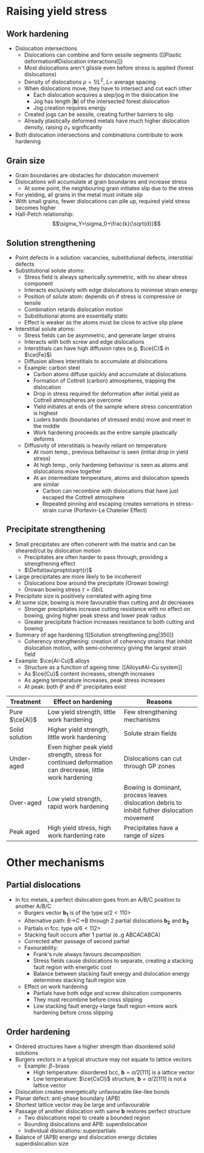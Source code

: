 # Raising yield stress
## Work hardening
- Dislocation intersections
	- Dislocations can combine and form sessile segments 
	   ([[Plastic deformation#Dislocation interactions]])
	- Most dislocations aren't glissle even before stress is applied (forest dislocations)
	- Density of dislocations $\rho=1/L^2$, $L=$ average spacing
	- When dislocations move, they have to intersect and cut each other
		- Each dislocation acquires a step/jog in the dislocation line
		- Jog has length $|\bm{b}|$ of the intersected forest dislocation
		- Jog creation requires energy
	- Created jogs can be sessile, creating further barriers to slip
	- Already plastically deformed metals have much higher dislocation density, raising $\sigma_Y$ significantly
- Both dislocation intersections and combinations contribute to work hardening
## Grain size
- Grain boundaries are obstacles for dislocation movement
- Dislocations will accumulate at grain boundaries and increase stress
	- At some point, the neighbouring grain initiates slip due to the stress
- For yielding, all grains in the metal must initiate slip
- With small grains, fewer dislocations can pile up, required yield stress becomes higher
- Hall-Petch relationship:
$$\sigma_Y=\sigma_0+\frac{k}{\sqrt{d}}$$
## Solution strengthening
- Point defects in a solution: vacancies, substitutional defects, interstitial defects
- Substitutional solute atoms:
	- Stress field is always spherically symmetric, with no shear stress component
	- Interacts exclusively with edge dislocations to minimise strain energy
	- Position of solute atom: depends on if stress is compressive or tensile
	- Combination retards dislocation motion
	- Substitutional atoms are essentially static
	- Effect is weaker as the atoms must be close to active slip plane
- Interstitial solute atoms:
	- Stress fields can be asymmetric, and generate larger strains
	- Interacts with both screw and edge dislocations
	- Interstitials can have high diffusion rates (e.g. $\ce{C}$ in $\ce{Fe}$)
	- Diffusion allows interstitials to accumulate at dislocations
	- Example: carbon steel
		- Carbon atoms diffuse quickly and accumulate at dislocations
		- Formation of Cottrell (carbon) atmospheres, trapping the dislocation
		- Drop in stress required for deformation after initial yield as Cottrell atmospheres are overcome
		- Yield initiates at ends of the sample where stress concentration is highest
		- Luders bands (boundaries of stressed ends) move and meet in the middle
		- Work hardening proceeds as the entire sample plastically deforms
	- Diffusivity of interstitials is heavily reliant on temperature
		- At room temp., previous behaviour is seen (initial drop in yield stress)
		- At high temp., only hardening behaviour is seen as atoms and dislocations move together
		- At an intermediate temperature, atoms and dislocation speeds are similar
			- Carbon can recombine with dislocations that have just escaped the Cottrell atmosphere
			- Repeated pinning and escaping creates serrations in stress-strain curve (Portevin-Le Chatelier Effect)
## Precipitate strengthening
- Small precipitates are often coherent with the matrix and can be sheared/cut by dislocation motion
	- Precipitates are often harder to pass through, providing a strengthening effect
	- $\Delta\tau\propto\sqrt{r}$
- Large precipitates are more likely to be incoherent
	- Dislocations bow around the precipitate (Orowan bowing)
	- Orowan bowing stress $\tau=Gb/L$
- Precipitate size is positively correlated with aging time
- At some size, bowing is more favourable than cutting and $\Delta \tau$ decreases
	- Stronger precipitates increase cutting resistance with no effect on bowing, giving higher peak stress and lower peak radius
	- Greater precipitate fraction increases resistance to both cutting and bowing
- Summary of age hardening
![[Solution strengthening.png|350]]
	- Coherency strengthening: creation of coherency strains that inhibit dislocation motion, with semi-coherency giving the largest strain field
- Example: $\ce{Al-Cu}$ alloys
	- Structure as a function of ageing time: [[Alloys#Al-Cu system]]
	- As $\ce{Cu}$ content increases, strength increases
	- As ageing temperature increases, peak stress increases
	- At peak: both $\theta'$ and $\theta''$ precipitates exist

Treatment | Effect on hardening | Reasons
------------ | ---------- | ---------
Pure $\ce{Al}$ | Low yield strength, little work hardening | Few strengthening mechanisms
Solid solution | Higher yield strength, little work hardening | Solute strain fields
Under-aged | Even higher peak yield strength, stress for continued deformation can drecrease, little work hardening | Dislocations can cut through GP zones
Over-aged | Low yield strength, rapid work hardening | Bowing is dominant, process leaves dislocation debris to inhibit futher dislocation movement
Peak aged | High yield stress, high work hardening rate | Precipitates have a range of sizes

# Other mechanisms
## Partial dislocations
- In fcc metals, a perfect dislocation goes from an A/B/C position to another A/B/C
	- Burgers vector $\bm{b_1}$ is of the type $a/2<110>$
	- Alternative path: B->C->B through 2 partial dislocations $\bm{b_2}$ and $\bm{b_3}$
	- Partials in fcc: type $a/6 <112>$
	- Stacking fault occurs after 1 partial (e..g ABCACABCA)
	- Corrected after passage of second partial
	- Favourability: 
		- Frank's rule always favours decomposition
		- Stress fields cause dislocations to separate, creating a stacking fault region with energetic cost
		- Balance between stacking fault energy and dislocation energy determines stacking fault region size
	- Effect on work hardening
		- Partials have both edge and screw dislocation components
		- They must recombine before cross slipping
		- Low stacking fault energy->large fault region->more work hardening before cross slipping
## Order hardening
- Ordered structures have a higher strength than disordered solid solutions
- Burgers vectors in a typical structure may not equate to lattice vectors
	- Example: $\beta-$brass
		- High temperature: disordered bcc, $\bm{b}=a/2[111]$ is a lattice vector
		- Low temperature: $\ce{CsCl}$ structure, $\bm{b}=a/2[111]$ is not a lattice vector
- Dislocation creates energetically unfavourable like-like bonds 
- Planar defect: anti-phase boundary (APB)
- Shortest lattice vector may be large and unfavourable
- Passage of another dislocation with same $\bm{b}$ restores perfect structure
	- Two dislocations repel to create a bounded region
	- Bounding dislocations and APB: superdislocation
	- Individual dislocations: superpartials
- Balance of (APB) energy and dislocation energy dictates superdislocation size

